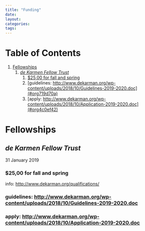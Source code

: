 ```yaml
---
title: "Funding"
date: 
layout: 
categories: 
tags: 
---
```


# Table of Contents

1.  [Fellowships](#org3b0a63b)
    1.  [*de Karmen Fellow Trust*](#orgadd700d)
        1.  [$25,00 for fall and spring](#org0e44ea4)
        2.  [guidelines: http://www.dekarman.org/wp-content/uploads/2018/10/Guidelines-2019-2020.doc](#org719d70a)
        3.  [apply: http://www.dekarman.org/wp-content/uploads/2018/10/Application-2019-2020.doc](#org4c0ef42)


<a id="org3b0a63b"></a>

# Fellowships


<a id="orgadd700d"></a>

## *de Karmen Fellow Trust*

31 January 2019


<a id="org0e44ea4"></a>

### $25,00 for fall and spring

info: <http://www.dekarman.org/qualifications/>


<a id="org719d70a"></a>

### guidelines: <http://www.dekarman.org/wp-content/uploads/2018/10/Guidelines-2019-2020.doc>


<a id="org4c0ef42"></a>

### apply: <http://www.dekarman.org/wp-content/uploads/2018/10/Application-2019-2020.doc>
